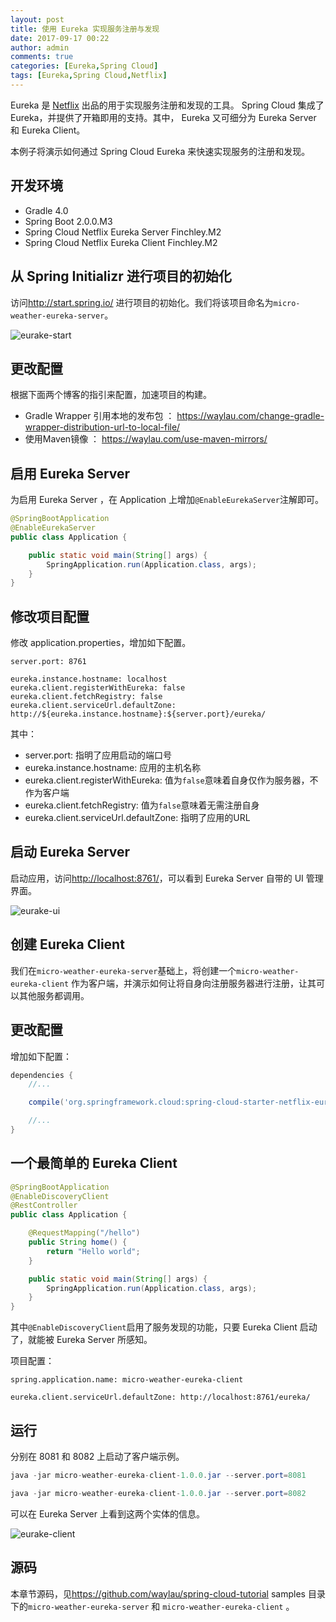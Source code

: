 ```yaml
---
layout: post
title: 使用 Eureka 实现服务注册与发现
date: 2017-09-17 00:22
author: admin
comments: true
categories: [Eureka,Spring Cloud]
tags: [Eureka,Spring Cloud,Netflix]
---
```


Eureka 是 [Netflix](https://www.netflix.com) 出品的用于实现服务注册和发现的工具。 Spring Cloud 集成了 Eureka，并提供了开箱即用的支持。其中， Eureka 又可细分为 Eureka Server 和  Eureka Client。

本例子将演示如何通过  Spring Cloud Eureka 来快速实现服务的注册和发现。

<!-- more -->

## 开发环境

* Gradle 4.0
* Spring Boot 2.0.0.M3
* Spring Cloud Netflix Eureka Server Finchley.M2
* Spring Cloud Netflix Eureka Client Finchley.M2

## 从 Spring Initializr 进行项目的初始化

访问<http://start.spring.io/> 进行项目的初始化。我们将该项目命名为`micro-weather-eureka-server`。

![eurake-start](https://github.com/waylau/spring-cloud-tutorial/raw/master/images/register-discover/eurake-start.jpg)

## 更改配置

根据下面两个博客的指引来配置，加速项目的构建。

* Gradle Wrapper 引用本地的发布包 ： <https://waylau.com/change-gradle-wrapper-distribution-url-to-local-file/>
* 使用Maven镜像 ： <https://waylau.com/use-maven-mirrors/>

## 启用 Eureka Server

为启用 Eureka Server ，在 Application 上增加`@EnableEurekaServer`注解即可。

```java
@SpringBootApplication
@EnableEurekaServer
public class Application {

	public static void main(String[] args) {
		SpringApplication.run(Application.class, args);
	}
}
```

## 修改项目配置

修改 application.properties，增加如下配置。

```
server.port: 8761

eureka.instance.hostname: localhost
eureka.client.registerWithEureka: false
eureka.client.fetchRegistry: false
eureka.client.serviceUrl.defaultZone: http://${eureka.instance.hostname}:${server.port}/eureka/
```

其中：

* server.port: 指明了应用启动的端口号
* eureka.instance.hostname: 应用的主机名称
* eureka.client.registerWithEureka: 值为`false`意味着自身仅作为服务器，不作为客户端 
* eureka.client.fetchRegistry:  值为`false`意味着无需注册自身
* eureka.client.serviceUrl.defaultZone: 指明了应用的URL

## 启动 Eureka Server

启动应用，访问<http://localhost:8761/>，可以看到  Eureka Server 自带的 UI 管理界面。

![eurake-ui](https://github.com/waylau/spring-cloud-tutorial/raw/master/images/register-discover/eurake-ui.jpg)


## 创建 Eureka Client

我们在`micro-weather-eureka-server`基础上，将创建一个`micro-weather-eureka-client` 作为客户端，并演示如何让将自身向注册服务器进行注册，让其可以其他服务都调用。
 

## 更改配置

增加如下配置：

```groovy
dependencies {
    //...

	compile('org.springframework.cloud:spring-cloud-starter-netflix-eureka-client')

	//...
}
```

## 一个最简单的 Eureka Client

```java
@SpringBootApplication
@EnableDiscoveryClient
@RestController
public class Application {

    @RequestMapping("/hello")
    public String home() {
        return "Hello world";
    }

	public static void main(String[] args) {
		SpringApplication.run(Application.class, args);
	}
}
```

其中`@EnableDiscoveryClient`启用了服务发现的功能，只要 Eureka Client 启动了，就能被  Eureka Server 所感知。

项目配置：

```
spring.application.name: micro-weather-eureka-client

eureka.client.serviceUrl.defaultZone: http://localhost:8761/eureka/
```

## 运行

分别在 8081 和 8082 上启动了客户端示例。

```java
java -jar micro-weather-eureka-client-1.0.0.jar --server.port=8081

java -jar micro-weather-eureka-client-1.0.0.jar --server.port=8082
```

可以在 Eureka Server 上看到这两个实体的信息。

![eurake-client](https://github.com/waylau/spring-cloud-tutorial/raw/master/images/register-discover/eurake-client.jpg)

## 源码

本章节源码，见<https://github.com/waylau/spring-cloud-tutorial>  samples 目录下的`micro-weather-eureka-server` 和 `micro-weather-eureka-client` 。
